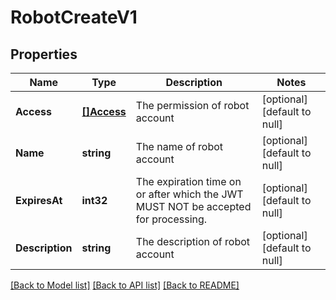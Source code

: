 # RobotCreateV1

## Properties
Name | Type | Description | Notes
------------ | ------------- | ------------- | -------------
**Access** | [**[]Access**](Access.md) | The permission of robot account | [optional] [default to null]
**Name** | **string** | The name of robot account | [optional] [default to null]
**ExpiresAt** | **int32** | The expiration time on or after which the JWT MUST NOT be accepted for processing. | [optional] [default to null]
**Description** | **string** | The description of robot account | [optional] [default to null]

[[Back to Model list]](../README.md#documentation-for-models) [[Back to API list]](../README.md#documentation-for-api-endpoints) [[Back to README]](../README.md)


